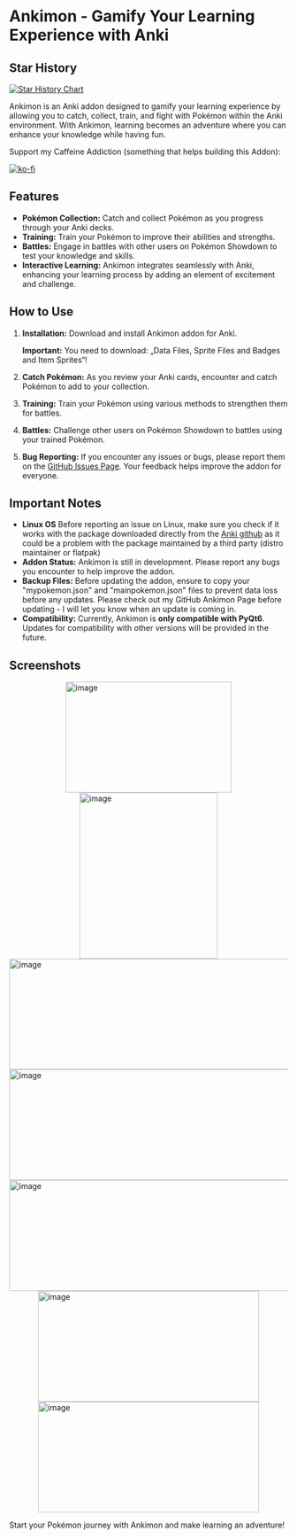 # Ankimon - Gamify Your Learning Experience with Anki

## Star History
<a href="https://www.star-history.com/#unlucky-life/ankimon&Date">
 <picture>
   <source media="(prefers-color-scheme: dark)" srcset="https://api.star-history.com/svg?repos=unlucky-life/ankimon&type=Date&theme=dark" />
   <source media="(prefers-color-scheme: light)" srcset="https://api.star-history.com/svg?repos=unlucky-life/ankimon&type=Date" />
   <img alt="Star History Chart" src="https://api.star-history.com/svg?repos=unlucky-life/ankimon&type=Date" />
 </picture>
</a>

Ankimon is an Anki addon designed to gamify your learning experience by allowing you to catch, collect, train, and fight with Pokémon within the Anki environment. With Ankimon, learning becomes an adventure where you can enhance your knowledge while having fun.

Support my Caffeine Addiction (something that helps building this Addon):

[![ko-fi](https://ko-fi.com/img/githubbutton_sm.svg)](https://ko-fi.com/A0A7SGLI8)

## Features

- **Pokémon Collection:** Catch and collect Pokémon as you progress through your Anki decks.
- **Training:** Train your Pokémon to improve their abilities and strengths.
- **Battles:** Engage in battles with other users on Pokémon Showdown to test your knowledge and skills.
- **Interactive Learning:** Ankimon integrates seamlessly with Anki, enhancing your learning process by adding an element of excitement and challenge.

## How to Use

1. **Installation:** Download and install Ankimon addon for Anki.

   **Important:** You need to download: „Data Files, Sprite Files and Badges and Item Sprites“!

2. **Catch Pokémon:** As you review your Anki cards, encounter and catch Pokémon to add to your collection.
3. **Training:** Train your Pokémon using various methods to strengthen them for battles.
4. **Battles:** Challenge other users on Pokémon Showdown to battles using your trained Pokémon.
5. **Bug Reporting:** If you encounter any issues or bugs, please report them on the [GitHub Issues Page](https://github.com/Unlucky-Life/ankimon/issues). Your feedback helps improve the addon for everyone.

## Important Notes

- **Linux OS** Before reporting an issue on Linux, make sure you check if it works with the package downloaded directly from the [Anki github](https://github.com/ankitects/anki/releases) as it could be a problem with the package maintained by a third party (distro maintainer or flatpak)
- **Addon Status:** Ankimon is still in development. Please report any bugs you encounter to help improve the addon.
- **Backup Files:** Before updating the addon, ensure to copy your "mypokemon.json" and "mainpokemon.json" files to prevent data loss before any updates. Please check out my GitHub Ankimon Page before updating - I will let you know when an update is coming in.
- **Compatibility:** Currently, Ankimon is **only compatible with PyQt6**. Updates for compatibility with other versions will be provided in the future.

## Screenshots
<div style="display:flex;flex-wrap:wrap;justify-content:center;">
  <img src="https://github.com/Unlucky-Life/ankimon/assets/77027147/d3d62c70-8473-407a-92b1-daf37817a9e6" alt="image" width="300" height="200">
    <img src="https://github.com/Unlucky-Life/ankimon/assets/77027147/6a1a4979-10d1-4618-81f4-f8865caf7206" alt="image" width="250" height="300">
  <img src="https://github.com/Unlucky-Life/ankimon/assets/77027147/ad3bf54f-24dd-4150-abdc-25aa23b6543a" alt="image" width="600" height="200">
    <img src="https://github.com/Unlucky-Life/ankimon/assets/77027147/cf131fdc-1ff4-4d67-a6a3-e9d1ec2a3d42" alt="image" width="600" height="200">
  <img src="https://github.com/Unlucky-Life/ankimon/assets/77027147/a6f2f1cf-e308-4a02-8c15-9f8a32b32cd7" alt="image" width="600" height="200">
  <img src="https://github.com/Unlucky-Life/ankimon/assets/77027147/6bdd303d-3055-4520-b0ae-bc144c3d55b9" alt="image" width="400" height="200">
  <img src="https://github.com/Unlucky-Life/ankimon/assets/77027147/ed6330ad-db26-4894-8375-869704a78a08" alt="image" width="400" height="200">
</div>

Start your Pokémon journey with Ankimon and make learning an adventure!


